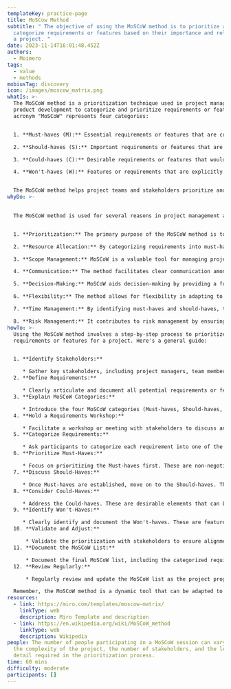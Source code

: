 ```yaml
---
templateKey: practice-page
title: MoSCow Method
subtitle: " The objective of using the MoSCoW method is to prioritize and
  categorize requirements or features based on their importance and relevance to
  a project. "
date: 2023-11-14T16:01:48.452Z
authors:
  - Moimero
tags:
  - value
  - methods
mobiusTag: discovery
icon: /images/moscow_matrix.png
whatIs: >-
  The MoSCoW method is a prioritization technique used in project management and
  product development to categorize and prioritize requirements or features. The
  acronym "MoSCoW" represents four categories:


  1. **Must-haves (M):** Essential requirements or features that are critical to the success of the project. These are non-negotiable and must be delivered for the project to be considered a success.

  2. **Should-haves (S):** Important requirements or features that are not critical for the project's success but add significant value. These are prioritized after addressing must-haves.

  3. **Could-haves (C):** Desirable requirements or features that would be nice to have but are not critical. These are considered if there is time and resources available after addressing must-haves and should-haves.

  4. **Won't-haves (W):** Features or requirements that are explicitly out of scope for the current project. These are deferred to future phases or excluded entirely.


  The MoSCoW method helps project teams and stakeholders prioritize and communicate effectively about the relative importance of different project elements. It allows for a shared understanding of priorities and aids decision-making when it comes to resource allocation and scope management. The method encourages collaboration and flexibility in adapting to changing project requirements.
whyDo: >-
  

  The MoSCoW method is used for several reasons in project management and product development:


  1. **Prioritization:** The primary purpose of the MoSCoW method is to prioritize requirements or features based on their importance to the overall project or product. It helps stakeholders and team members understand what must be delivered first for the project to be successful.

  2. **Resource Allocation:** By categorizing requirements into must-haves, should-haves, could-haves, and won't-haves, the method assists in effective resource allocation. It helps teams focus on delivering the most critical elements within the available time and resources.

  3. **Scope Management:** MoSCoW is a valuable tool for managing project scope. It provides a structured approach to defining what is in scope (must-haves and should-haves) and what is out of scope (could-haves and won't-haves).

  4. **Communication:** The method facilitates clear communication among project stakeholders, including team members, managers, and clients. It ensures that everyone has a shared understanding of priorities and expectations.

  5. **Decision-Making:** MoSCoW aids decision-making by providing a framework for evaluating trade-offs between different requirements or features. It helps teams make informed decisions about where to allocate resources and effort.

  6. **Flexibility:** The method allows for flexibility in adapting to changing project requirements. As the project progresses, priorities may shift, and the MoSCoW method provides a mechanism for adjusting the focus based on evolving needs.

  7. **Time Management:** By identifying must-haves and should-haves, the MoSCoW method helps teams allocate time effectively to meet critical deadlines and milestones.

  8. **Risk Management:** It contributes to risk management by ensuring that essential features are addressed early in the project. This reduces the risk of critical elements being neglected or delayed.
howTo: >-
  Using the MoSCoW method involves a step-by-step process to prioritize
  requirements or features for a project. Here's a general guide:


  1. **Identify Stakeholders:**

     * Gather key stakeholders, including project managers, team members, and any relevant decision-makers.
  2. **Define Requirements:**

     * Clearly articulate and document all potential requirements or features for the project. These could be functionalities, features, or deliverables.
  3. **Explain MoSCoW Categories:**

     * Introduce the four MoSCoW categories (Must-haves, Should-haves, Could-haves, and Won't-haves) to the team. Explain the meaning and significance of each category.
  4. **Hold a Requirements Workshop:**

     * Facilitate a workshop or meeting with stakeholders to discuss and understand each requirement. Encourage open communication and ensure that everyone has a shared understanding of the project's goals.
  5. **Categorize Requirements:**

     * Ask participants to categorize each requirement into one of the MoSCoW categories based on its importance and criticality to the project's success.
  6. **Prioritize Must-Haves:**

     * Focus on prioritizing the Must-haves first. These are non-negotiable and represent the core elements necessary for project success.
  7. **Discuss Should-Haves:**

     * Once Must-haves are established, move on to the Should-haves. These are important elements that add significant value but are not critical for the project's success.
  8. **Consider Could-Haves:**

     * Address the Could-haves. These are desirable elements that can be considered if time and resources permit after addressing Must-haves and Should-haves.
  9. **Identify Won't-Haves:**

     * Clearly identify and document the Won't-haves. These are features explicitly out of scope for the current project.
  10. **Validate and Adjust:**

      * Validate the prioritization with stakeholders to ensure alignment. Be prepared to make adjustments based on feedback and changing project circumstances.
  11. **Document the MoSCoW List:**

      * Document the final MoSCoW list, including the categorized requirements and their priorities. This document serves as a reference throughout the project.
  12. **Review Regularly:**

      * Regularly review and update the MoSCoW list as the project progresses, priorities change, or new information becomes available.

  Remember, the MoSCoW method is a dynamic tool that can be adapted to the needs of your specific project. Regular communication and collaboration with stakeholders are crucial for its effectiveness.
resources:
  - link: https://miro.com/templates/moscow-matrix/
    linkType: web
    description: Miro Template and description
  - link: https://en.wikipedia.org/wiki/MoSCoW_method
    linkType: web
    description: Wikipedia
people: The number of people participating in a MoSCoW session can vary based on
  the complexity of the project, the number of stakeholders, and the level of
  detail required in the prioritization process.
time: 60 mins
difficulty: moderate
participants: []
---
```

